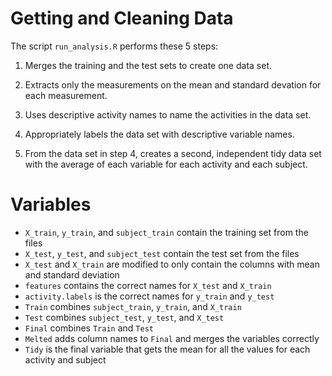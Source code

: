 # Getting and Cleaning Data

The script `run_analysis.R` performs these 5 steps:

1. Merges the training and the test sets to create one data set.

2. Extracts only the measurements on the mean and standard devation for each measurement.

3. Uses descriptive activity names to name the activities in the data set.

4. Appropriately labels the data set with descriptive variable names.

5. From the data set in step 4, creates a second, independent tidy data set with the average of each variable for each activity and each subject.

# Variables

* `X_train`, `y_train`, and `subject_train` contain the training set from the files
* `X_test`, `y_test`, and `subject_test` contain the test set from the files
* `X_test` and `X_train` are modified to only contain the columns with mean and standard deviation
* `features` contains the correct names for `X_test` and `X_train`
* `activity.labels` is the correct names for `y_train` and `y_test`
* `Train` combines `subject_train`, `y_train`, and `X_train`
* `Test` combines `subject_test`, `y_test`, and `X_test`
* `Final` combines `Train` and `Test`
* `Melted` adds column names to `Final` and merges the variables correctly
* `Tidy` is the final variable that gets the mean for all the values for each activity and subject